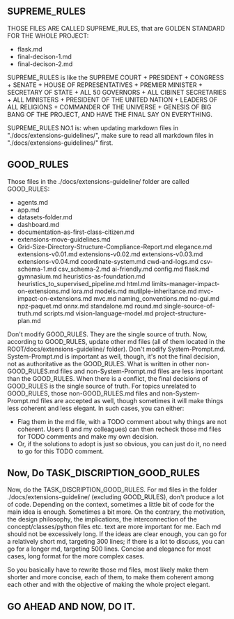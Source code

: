 ## SUPREME_RULES

THOSE FILES ARE CALLED SUPREME_RULES, that are GOLDEN STANDARD FOR THE WHOLE PROJECT:
- flask.md
- final-decison-1.md
- final-decison-2.md


SUPREME_RULES is like the SUPREME COURT + PRESIDENT + CONGRESS + SENATE + HOUSE OF REPRESENTATIVES + PREMIER MINISTER + SECRETARY OF STATE + ALL 50 GOVERNORS + ALL CIBINET SECRETARIES + ALL MINISTERS + PRESIDENT OF THE UNITED NATION + LEADERS OF ALL RELIGIONS + COMMANDER OF THE UNIVERSE + GENESIS OF BIG BANG OF THE PROJECT, AND HAVE THE FINAL SAY ON EVERYTHING.

SUPREME_RULES NO.1 is: when updating markdown files in "./docs/extensions-guidelines/", make sure to read all markdown files in "./docs/extensions-guidelines/" first.


## GOOD_RULES

Those files in the ./docs/extensions-guideline/ folder are called GOOD_RULES: 
- agents.md
- app.md
- datasets-folder.md
- dashboard.md
- documentation-as-first-class-citizen.md
- extensions-move-guidelines.md
- Grid-Size-Directory-Structure-Compliance-Report.md
elegance.md
extensions-v0.01.md
extensions-v0.02.md
extensions-v0.03.md
extensions-v0.04.md
coordinate-system.md
cwd-and-logs.md
csv-schema-1.md
csv_schema-2.md
ai-friendly.md
config.md
flask.md
gymnasium.md
heuristics-as-foundation.md
heuristics_to_supervised_pipeline.md
html.md
limits-manager-impact-on-extensions.md
lora.md
models.md
mutilple-inheritance.md
mvc-impact-on-extensions.md
mvc.md
naming_conventions.md
no-gui.md
npz-paquet.md
onnx.md
standalone.md
round.md
single-source-of-truth.md
scripts.md
vision-language-model.md
project-structure-plan.md


Don't modify GOOD_RULES. They are the single source of truth. Now, according to GOOD_RULES, update other md files (all of them located in the ROOT/docs/extensions-guideline/ folder). Don't modify System-Prompt.md. System-Prompt.md is important as well, though, it's not the final decision, not as authoritative as the GOOD_RULES. What is written in other non-GOOD_RULES.md files and non-System-Prompt.md files are less important than the GOOD_RULES. When there is a conflict, the final decisions of GOOD_RULES is the single source of truth. For topics unrelated to GOOD_RULES, those non-GOOD_RULES.md files and non-System-Prompt.md files are accepted as well, though sometimes it will make things less coherent and less elegant. In such cases, you can either:

- Flag them in the md file, with a TODO comment about why things are not coherent. Users (I and my colleagues) can then recheck those md files for TODO comments and make my own decision.
- Or, if the solutions to adopt is just so obvious, you can just do it, no need to go for this TODO comment.

## Now, Do TASK_DISCRIPTION_GOOD_RULES

Now, do the TASK_DISCRIPTION_GOOD_RULES. For md files in the folder ./docs/extensions-guideline/ (excluding GOOD_RULES), don't produce a lot of code. Depending on the context, sometimes a little bit of code for the main idea is enough. Sometimes a bit more. On the contrary, the motivation, the design philosophy, the implications, the interconnection of the concept/classes/python files etc. text are more important for me. Each md should not be excessively long. If the ideas are clear enough, you can go for a relatively short md, targeting 300 lines; if there is a lot to discuss, you can go for a longer md, targeting 500 lines. Concise and elegance for most cases, long format for the more complex cases.

So you basically have to rewrite those md files, most likely make them shorter and more concise, each of them, to make them coherent among each other and with the objective of making the whole project elegant.

## GO AHEAD AND NOW, DO IT.


